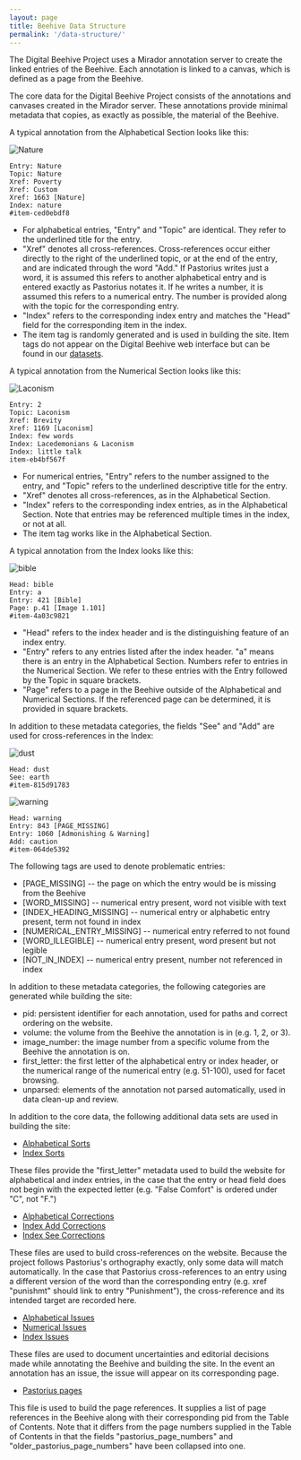 ```yaml
---
layout: page
title: Beehive Data Structure
permalink: '/data-structure/'
---
```


The Digital Beehive Project uses a Mirador annotation server to create the linked entries of the Beehive. Each annotation is linked to a canvas, which is defined as a page from the Beehive.

The core data for the Digital Beehive Project consists of the annotations and canvases created in the Mirador server. These annotations provide minimal metadata that copies, as exactly as possible, the material of the Beehive.

A typical annotation from the Alphabetical Section looks like this:

![Nature](https://stacks.stanford.edu/image/iiif/fm855tg5659%2F1607_0502/337,2763,3008,507/full/0/default.jpg)

```
Entry: Nature
Topic: Nature
Xref: Poverty
Xref: Custom
Xref: 1663 [Nature]
Index: nature
#item-ced0ebdf8
```

- For alphabetical entries, "Entry" and "Topic" are identical. They refer to the underlined title for the entry.
- "Xref" denotes all cross-references. Cross-references occur either directly to the right of the underlined topic, or at the end of the entry, and are indicated through the word "Add." If Pastorius writes just a word, it is assumed this refers to another alphabetical entry and is entered exactly as Pastorius notates it. If he writes a number, it is assumed this refers to a numerical entry. The number is provided along with the topic for the corresponding entry.
- "Index" refers to the corresponding index entry and matches the "Head" field for the corresponding item in the index.
- The item tag is randomly generated and is used in building the site. Item tags do not appear on the Digital Beehive web interface but can be found in our [datasets](https://kislakcenter.github.io/digital-beehive/).

A typical annotation from the Numerical Section looks like this:

![Laconism](https://stacks.stanford.edu/image/iiif/fm855tg5659%2F1607_0535/824,774,2946,448/full/0/default.jpg)

```
Entry: 2
Topic: Laconism
Xref: Brevity
Xref: 1169 [Laconism]
Index: few words
Index: Lacedemonians & Laconism
Index: little talk
item-eb4bf567f
```

- For numerical entries, "Entry" refers to the number assigned to the entry, and "Topic" refers to the underlined descriptive title for the entry.
- "Xref" denotes all cross-references, as in the Alphabetical Section.
- "Index" refers to the corresponding index entries, as in the Alphabetical Section. Note that entries may be referenced multiple times in the index, or not at all.
- The item tag works like in the Alphabetical Section.

A typical annotation from the Index looks like this:

![bible](https://stacks.stanford.edu/image/iiif/gw497tq8651%2F1607_0953/1090,234,517,134/full/0/default.jpg)

```
Head: bible
Entry: a
Entry: 421 [Bible]
Page: p.41 [Image 1.101]
#item-4a03c9821
```

- "Head" refers to the index header and is the distinguishing feature of an index entry.
- "Entry" refers to any entries listed after the index header. "a" means there is an entry in the Alphabetical Section. Numbers refer to entries in the Numerical Section. We refer to these entries with the Entry followed by the Topic in square brackets.
- "Page" refers to a page in the Beehive outside of the Alphabetical and Numerical Sections. If the referenced page can be determined, it is provided in square brackets.

In addition to these metadata categories, the fields "See" and "Add" are used for cross-references in the Index:

![dust](https://stacks.stanford.edu/image/iiif/gw497tq8651%2F1607_0961/419,923,425,114/full/0/default.jpg)

```
Head: dust
See: earth
#item-815d91783
```

![warning](https://stacks.stanford.edu/image/iiif/gw497tq8651%2F1607_0994/1643,2944,631,159/full/0/default.jpg)

```
Head: warning
Entry: 843 [PAGE_MISSING]
Entry: 1060 [Admonishing & Warning]
Add: caution
#item-064de5392
```

The following tags are used to denote problematic entries:

- [PAGE_MISSING] -- the page on which the entry would be is missing from the Beehive
- [WORD_MISSING] -- numerical entry present, word not visible with text
- [INDEX_HEADING_MISSING] -- numerical entry or alphabetic entry present, term not found in index
- [NUMERICAL_ENTRY_MISSING] -- numerical entry referred to not found
- [WORD_ILLEGIBLE] -- numerical entry present, word present but not legible
- [NOT_IN_INDEX] -- numerical entry present, number not referenced in index

In addition to these metadata categories, the following categories are generated while building the site:

- pid: persistent identifier for each annotation, used for paths and correct ordering on the website.
- volume: the volume from the Beehive the annotation is in (e.g. 1, 2, or 3).
- image_number: the image number from a specific volume from the Beehive the annotation is on.
- first_letter: the first letter of the alphabetical entry or index header, or the numerical range of the numerical entry (e.g. 51-100), used for facet browsing.
- unparsed: elements of the annotation not parsed automatically, used in data clean-up and review.

In addition to the core data, the following additional data sets are used in building the site:

- [Alphabetical Sorts](https://github.com/drnelson6/beehive-scripts/blob/master/data/beehive-alpha-sorts.csv)
- [Index Sorts](https://github.com/drnelson6/beehive-scripts/blob/master/data/beehive-index-sorts.csv)

These files provide the "first_letter" metadata used to build the website for alphabetical and index entries, in the case that the entry or head field does not begin with the expected letter (e.g. "False Comfort" is ordered under "C", not "F.")

- [Alphabetical Corrections](https://github.com/drnelson6/beehive-scripts/blob/master/data/alpha-corrections.csv)
- [Index Add Corrections](https://github.com/drnelson6/beehive-scripts/blob/master/data/index-add-corrections.csv)
- [Index See Corrections](https://github.com/drnelson6/beehive-scripts/blob/master/data/index-see-corrections.csv)

These files are used to build cross-references on the website. Because the project follows Pastorius's orthography exactly, only some data will match automatically. In the case that Pastorius cross-references to an entry using a different version of the word than the corresponding entry (e.g. xref "punishmt" should link to entry "Punishment"), the cross-reference and its intended target are recorded here.

- [Alphabetical Issues](https://github.com/drnelson6/beehive-scripts/blob/master/data/alpha-issues.csv)
- [Numerical Issues](https://github.com/drnelson6/beehive-scripts/blob/master/data/num-issues.csv)
- [Index Issues](https://github.com/drnelson6/beehive-scripts/blob/master/data/index-issues.csv)

These files are used to document uncertainties and editorial decisions made while annotating the Beehive and building the site. In the event an annotation has an issue, the issue will appear on its corresponding page.

- [Pastorius pages](https://github.com/drnelson6/beehive-scripts/blob/master/data/pastorius-pages.csv)

This file is used to build the page references. It supplies a list of page references in the Beehive along with their corresponding pid from the Table of Contents. Note that it differs from the page numbers supplied in the Table of Contents in that the fields "pastorius_page_numbers" and "older_pastorius_page_numbers" have been collapsed into one.
